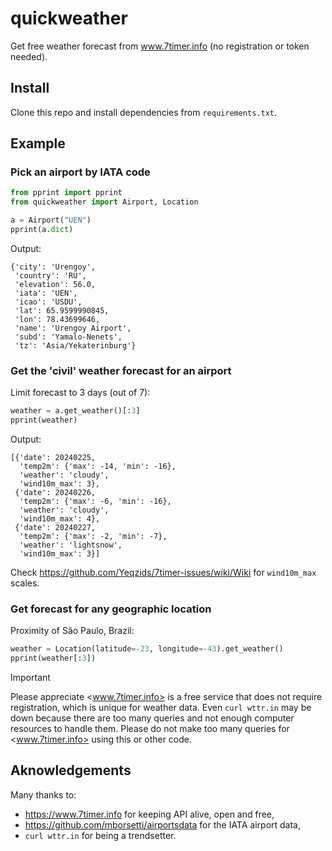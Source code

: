 # quickweather

Get free weather forecast from www.7timer.info (no registration or token needed).

## Install

Clone this repo and install dependencies from `requirements.txt`.

## Example

### Pick an airport by IATA code

```python
from pprint import pprint
from quickweather import Airport, Location

a = Airport("UEN")
pprint(a.dict)
```

Output:

```
{'city': 'Urengoy',
 'country': 'RU',
 'elevation': 56.0,
 'iata': 'UEN',
 'icao': 'USDU',
 'lat': 65.9599990845,
 'lon': 78.43699646,
 'name': 'Urengoy Airport',
 'subd': 'Yamalo-Nenets',
 'tz': 'Asia/Yekaterinburg'}
```

### Get the 'civil' weather forecast for an airport

Limit forecast to 3 days (out of 7):

```python
weather = a.get_weather()[:3]
pprint(weather)
```

Output:

```
[{'date': 20240225,
  'temp2m': {'max': -14, 'min': -16},
  'weather': 'cloudy',
  'wind10m_max': 3},
 {'date': 20240226,
  'temp2m': {'max': -6, 'min': -16},
  'weather': 'cloudy',
  'wind10m_max': 4},
 {'date': 20240227,
  'temp2m': {'max': -2, 'min': -7},
  'weather': 'lightsnow',
  'wind10m_max': 3}]
```

Check <https://github.com/Yeqzids/7timer-issues/wiki/Wiki> for `wind10m_max` scales.

### Get forecast for any geographic location

Proximity of São Paulo, Brazil:

```python
weather = Location(latitude=-23, longitude=-43).get_weather()
pprint(weather[:3])
```

> [!IMPORTANT]
> Please appreciate <www.7timer.info> is a free service that does not require registration,
> which is unique for weather data. Even `curl wttr.in` may be down because there are too many
> queries and not enough computer resources to handle them.
> Please do not make too many queries for <www.7timer.info> using this or other code.

## Aknowledgements

Many thanks to:

- <https://www.7timer.info> for keeping API alive, open and free,
- <https://github.com/mborsetti/airportsdata> for the IATA airport data,
- `curl wttr.in` for being a trendsetter.
